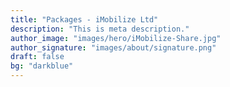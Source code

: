 ```yaml
---
title: "Packages - iMobilize Ltd"
description: "This is meta description."
author_image: "images/hero/iMobilize-Share.jpg"
author_signature: "images/about/signature.png"
draft: false
bg: "darkblue"
---
```

